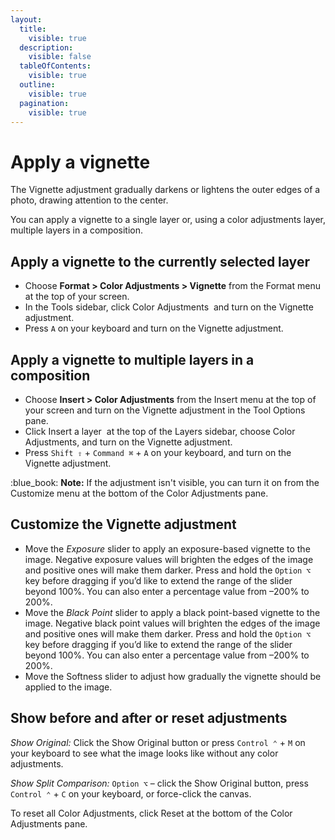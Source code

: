 ```yaml
---
layout:
  title:
    visible: true
  description:
    visible: false
  tableOfContents:
    visible: true
  outline:
    visible: true
  pagination:
    visible: true
---
```


# Apply a vignette

The Vignette adjustment gradually darkens or lightens the outer edges of a photo, drawing attention to the center.

You can apply a vignette to a single layer or, using a color adjustments layer, multiple layers in a composition.

## Apply a vignette to the currently selected layer

* Choose **Format > Color Adjustments > Vignette** from the Format menu at the top of your screen.
* In the Tools sidebar, click Color Adjustments <img src="https://help.pixelmator.com/pixelmator-pro/3.5/assets/English/1581000192000.png" alt="" data-size="line"> and turn on the Vignette adjustment.
* Press `A` on your keyboard and turn on the Vignette adjustment.

## Apply a vignette to multiple layers in a composition

* Choose **Insert > Color Adjustments** from the Insert menu at the top of your screen and turn on the Vignette adjustment in the Tool Options pane.
* Click Insert a layer <img src="https://help.pixelmator.com/pixelmator-pro/3.5/assets/English/1648724547000.png" alt="" data-size="line"> at the top of the Layers sidebar, choose Color Adjustments, and turn on the Vignette adjustment.
* Press `Shift ⇧` + `Command ⌘` + `A` on your keyboard, and turn on the Vignette adjustment.

:blue\_book: **Note:** If the adjustment isn't visible, you can turn it on from the Customize menu at the bottom of the Color Adjustments pane.

## Customize the Vignette adjustment

* Move the _Exposure_ slider to apply an exposure-based vignette to the image. Negative exposure values will brighten the edges of the image and positive ones will make them darker. Press and hold the `Option ⌥` key before dragging if you’d like to extend the range of the slider beyond 100%. You can also enter a percentage value from –200% to 200%.
* Move the _Black Point_ slider to apply a black point-based vignette to the image. Negative black point values will brighten the edges of the image and positive ones will make them darker. Press and hold the `Option ⌥` key before dragging if you’d like to extend the range of the slider beyond 100%. You can also enter a percentage value from –200% to 200%.
* Move the Softness slider to adjust how gradually the vignette should be applied to the image.

## Show before and after or reset adjustments

_Show Original:_ Click the Show Original button or press `Control ⌃` + `M` on your keyboard to see what the image looks like without any color adjustments.

_Show Split Comparison:_ `Option ⌥` – click the Show Original button, press `Control ⌃` + `C` on your keyboard, or force-click the canvas.

To reset all Color Adjustments, click Reset at the bottom of the Color Adjustments pane.
